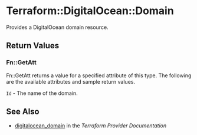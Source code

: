 # Terraform::DigitalOcean::Domain

Provides a DigitalOcean domain resource.

## Return Values

### Fn::GetAtt

Fn::GetAtt returns a value for a specified attribute of this type. The following are the available attributes and sample return values.

`Id` - The name of the domain.

## See Also

* [digitalocean_domain](https://www.terraform.io/docs/providers/digitalocean/r/domain.html) in the _Terraform Provider Documentation_